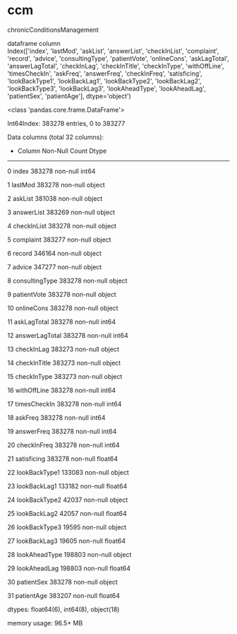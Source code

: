 # ccm
chronicConditionsManagement

dataframe column  
Index(['index', 'lastMod', 'askList', 'answerList', 'checkInList', 'complaint', 'record', 'advice', 'consultingType', 'patientVote', 'onlineCons', 'askLagTotal', 'answerLagTotal', 'checkInLag', 'checkInTitle', 'checkInType', 'withOffLine', 'timesCheckIn', 'askFreq', 'answerFreq', 'checkInFreq', 'satisficing', 'lookBackType1', 'lookBackLag1', 'lookBackType2', 'lookBackLag2', 'lookBackType3', 'lookBackLag3', 'lookAheadType', 'lookAheadLag', 'patientSex', 'patientAge'], dtype='object')  

<class 'pandas.core.frame.DataFrame'>  

Int64Index: 383278 entries, 0 to 383277  

Data columns (total 32 columns):  

 -   Column          Non-Null Count   Dtype  
 
---  ------          --------------   -----  

 0   index           383278 non-null  int64    
 
 1   lastMod         383278 non-null  object   
 
 2   askList         381038 non-null  object   
 
 3   answerList      383269 non-null  object   
 
 4   checkInList     383278 non-null  object   
 
 5   complaint       383277 non-null  object   
 
 6   record          346164 non-null  object   
 
 7   advice          347277 non-null  object   
 
 8   consultingType  383278 non-null  object   
 
 9   patientVote     383278 non-null  object   
 
 10  onlineCons      383278 non-null  object   
 
 11  askLagTotal     383278 non-null  int64    
 
 12  answerLagTotal  383278 non-null  int64    
 
 13  checkInLag      383273 non-null  object   
 
 14  checkInTitle    383273 non-null  object   
 
 15  checkInType     383273 non-null  object   
 
 16  withOffLine     383278 non-null  int64    
 
 17  timesCheckIn    383278 non-null  int64    
 
 18  askFreq         383278 non-null  int64    
 
 19  answerFreq      383278 non-null  int64    
 
 20  checkInFreq     383278 non-null  int64    
 
 21  satisficing     383278 non-null  float64  
 
 22  lookBackType1   133083 non-null  object   
 
 23  lookBackLag1    133182 non-null  float64  
 
 24  lookBackType2   42037 non-null   object   
 
 25  lookBackLag2    42057 non-null   float64  
 
 26  lookBackType3   19595 non-null   object   
 
 27  lookBackLag3    19605 non-null   float64  
 
 28  lookAheadType   198803 non-null  object   
 
 29  lookAheadLag    198803 non-null  float64  
 
 30  patientSex      383278 non-null  object   
 
 31  patientAge      383207 non-null  float64  
 
dtypes: float64(6), int64(8), object(18)  

memory usage: 96.5+ MB  

